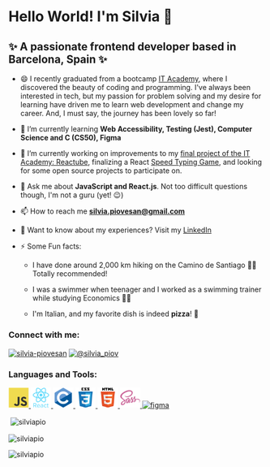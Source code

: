 # Hello World! I'm Silvia 👋
## ✨ A passionate frontend developer based in Barcelona, Spain ✨

- 😄 I recently graduated from a bootcamp [IT Academy](https://cibernarium.barcelonactiva.cat/it-academy2), where I discovered the beauty of coding and programming. I've always been interested in tech, but my passion for problem solving and my desire for learning have driven me to learn web development and change my career. And, I must say, the journey has been lovely so far!

- 🌱 I’m currently learning **Web Accessibility, Testing (Jest), Computer Science and C (CS50), Figma**

- 🔭 I’m currently working on improvements to my [final project of the IT Academy: Reactube](https://github.com/silviapio/r9-reactube), finalizing a React [Speed Typing Game](https://github.com/silviapio/speed-typing-game), and looking for some open source projects to participate on.

- 💬 Ask me about **JavaScript and React.js**. Not too difficult questions though, I'm not a guru (yet! 😉)

- 📫 How to reach me **silvia.piovesan@gmail.com**

- 📄 Want to know about my experiences? Visit my [LinkedIn](https://www.linkedin.com/in/silvia-piovesan/)

- ⚡ Some Fun facts:
 
  - I have done around 2,000 km hiking on the Camino de Santiago 🚶‍♀️ Totally recommended!

  - I was a swimmer when teenager and I worked as a swimming trainer while studying Economics 🏊🏽

  - I'm Italian, and my favorite dish is indeed **pizza**! 🍕

<h3 align="left">Connect with me:</h3>
<p align="left">
<a href="https://linkedin.com/in/silvia-piovesan" target="blank"><img align="center" src="https://raw.githubusercontent.com/rahuldkjain/github-profile-readme-generator/master/src/images/icons/Social/linked-in-alt.svg" alt="silvia-piovesan" height="30" width="40" /></a>
<a href="https://twitter.com/@silvia_piov" target="blank"><img align="center" src="https://raw.githubusercontent.com/rahuldkjain/github-profile-readme-generator/master/src/images/icons/Social/twitter.svg" alt="@silvia_piov" height="30" width="40" /></a>
</p>

<h3 align="left">Languages and Tools:</h3>
<p align="left"> <a href="https://developer.mozilla.org/en-US/docs/Web/JavaScript" target="_blank" rel="noreferrer"> <img src="https://raw.githubusercontent.com/devicons/devicon/master/icons/javascript/javascript-original.svg" alt="javascript" width="40" height="40"/> </a> <a href="https://reactjs.org/" target="_blank" rel="noreferrer"> <img src="https://raw.githubusercontent.com/devicons/devicon/master/icons/react/react-original-wordmark.svg" alt="react" width="40" height="40"/> </a> <a href="https://www.cprogramming.com/" target="_blank" rel="noreferrer"> <img src="https://raw.githubusercontent.com/devicons/devicon/master/icons/c/c-original.svg" alt="c" width="40" height="40"/> </a> <a href="https://www.w3schools.com/css/" target="_blank" rel="noreferrer"> <img src="https://raw.githubusercontent.com/devicons/devicon/master/icons/css3/css3-original-wordmark.svg" alt="css3" width="40" height="40"/> </a> <a href="https://www.w3.org/html/" target="_blank" rel="noreferrer"> <img src="https://raw.githubusercontent.com/devicons/devicon/master/icons/html5/html5-original-wordmark.svg" alt="html5" width="40" height="40"/> </a>  <a href="https://sass-lang.com" target="_blank" rel="noreferrer"> <img src="https://raw.githubusercontent.com/devicons/devicon/master/icons/sass/sass-original.svg" alt="sass" width="40" height="40"/> </a> <a href="https://www.figma.com/" target="_blank" rel="noreferrer"> <img src="https://www.vectorlogo.zone/logos/figma/figma-icon.svg" alt="figma" width="40" height="40"/> </a> </p>


<p>&nbsp;<img align="center" src="https://github-readme-stats.vercel.app/api?username=silviapio&show_icons=true&locale=en" alt="silviapio" /></p>

<p><img align="center" src="https://github-readme-streak-stats.herokuapp.com/?user=silviapio&" alt="silviapio" /></p>

<p align="left"> <img src="https://komarev.com/ghpvc/?username=silviapio&label=Profile%20views&color=0e75b6&style=flat" alt="silviapio" /> </p>

<!-- - 👨‍💻 All of my projects are available at [coming soon](coming soon)
<a href="https://jestjs.io" target="_blank" rel="noreferrer"> <img src="https://www.vectorlogo.zone/logos/jestjsio/jestjsio-icon.svg" alt="jest" width="40" height="40"/> </a>
<p><img align="left" src="https://github-readme-stats.vercel.app/api/top-langs?username=silviapio&show_icons=true&locale=en&layout=compact" alt="silviapio" /></p> 
--!>
<!-- special thanks: https://rahuldkjain.github.io/gh-profile-readme-generator/ -->
